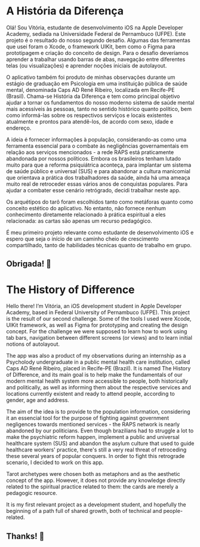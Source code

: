 # A História da Diferença 

Olá! Sou Vitória, estudante de desenvolvimento iOS na Apple Developer Academy, sediada na Universidade Federal de Pernambuco (UFPE). Este projeto é o resultado do nosso segundo desafio. Algumas das ferramentas que usei foram o Xcode, o framework UIKit, bem como o Figma para prototipagem e criação do conceito de design. Para o desafio deveríamos aprender a trabalhar usando barras de abas, navegação entre diferentes telas (ou visualizações) e aprender noções iniciais de autolayout.

O aplicativo também foi produto de minhas observações durante um estágio de graduação em Psicologia em uma instituição pública de saúde mental, denominada Caps AD René Ribeiro, localizada em Recife-PE (Brasil). Chama-se História da Diferença e tem como principal objetivo ajudar a tornar os fundamentos do nosso moderno sistema de saúde mental mais acessíveis às pessoas, tanto no sentido histórico quanto político, bem como informá-las sobre os respectivos serviços e locais existentes atualmente e prontos para atendê-los, de acordo com sexo, idade e endereço.

A ideia é fornecer informações à população, considerando-as como uma ferramenta essencial para o combate às negligências governamentais em relação aos serviços mencionados - a rede RAPS está praticamente abandonada por nossos políticos. Embora os brasileiros tenham lutado muito para que a reforma psiquiátrica aconteça, para implantar um sistema de saúde público e universal (SUS) e para abandonar a cultura manicomial que orientava a prática dos trabalhadores da saúde, ainda há uma ameaça muito real de retroceder essas vários anos de conquistas populares. Para ajudar a combater esse cenário retrógrado, decidi trabalhar neste app.

Os arquétipos do tarô foram escolhidos tanto como metáforas quanto como conceito estético do aplicativo. No entanto, não fornece nenhum conhecimento diretamente relacionado à prática espiritual a eles relacionada: as cartas são apenas um recurso pedagógico.

É meu primeiro projeto relevante como estudante de desenvolvimento iOS e espero que seja o início de um caminho cheio de crescimento compartilhado, tanto de habilidades técnicas quanto de trabalho em grupo.
 
Obrigada! 🔮
--------------------------------------------------------------------------------------------------------------------

# The History of Difference

Hello there! I’m Vitória, an iOS development student in Apple Developer Academy, based in Federal University of Pernambuco (UFPE). This project is the result of our second challenge. Some of the tools I used were Xcode, UIKit framework, as well as Figma for prototyping and creating the design concept. For the challenge we were supposed to learn how to work using tab bars, navigation between different screens (or views) and to learn initial notions of autolayout. 

The app was also a product of my observations during an internship as a Psycholody undergraduate in a public mental health care institution, called Caps AD René Ribeiro, placed in Recife-PE (Brazil). It is named The History of Difference, and its main goal is to help make the fundamentals of our modern mental health system more accessible to people, both historically and politically, as well as informing them about the respective services and locations currently existent and ready to attend people, according to gender, age and address. 

The aim of the idea is to provide to the population information, considering it an essencial tool for the purpose of fighting against government negligences towards mentioned services - the RAPS network is nearly abandoned by our politicians. Even though brazilians had to struggle a lot to make the psychiatric reform happen, implement a public and universal healthcare system (SUS) and abandon the asylum culture that used to guide healthcare workers' practice, there's still a very real threat of retroceding these several years of popular conquers. In order to fight this retrograde scenario, I decided to work on this app. 

Tarot archetypes were chosen both as metaphors and as the aesthetic concept of the app. However, it does not provide any knowledge directly related to the spiritual practice related to them: the cards are merely a pedagogic resource. 

It is my first relevant project as a development student, and hopefully the beginning of a path full of shared growth, both of technical and people-related.
 
Thanks! 🔮
--------------------------------------------------------------------------------------------------------------------
